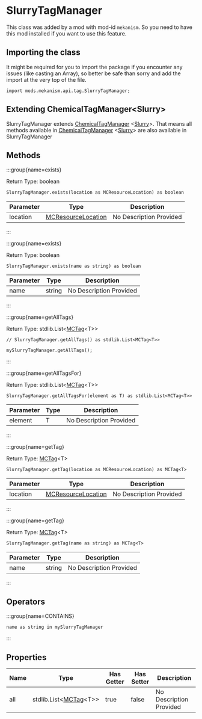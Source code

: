 # SlurryTagManager

This class was added by a mod with mod-id `mekanism`. So you need to have this mod installed if you
want to use this feature.

## Importing the class

It might be required for you to import the package if you encounter any issues (like casting an
Array), so better be safe than sorry and add the import at the very top of the file.

```zenscript
import mods.mekanism.api.tag.SlurryTagManager;
```

## Extending ChemicalTagManager&lt;Slurry&gt;

SlurryTagManager extends [ChemicalTagManager](/mods/Mekanism/api/tag/ChemicalTagManager)
&lt;[Slurry](/mods/Mekanism/api/chemical/Slurry)&gt;. That means all methods available
in [ChemicalTagManager](/mods/Mekanism/api/tag/ChemicalTagManager)
&lt;[Slurry](/mods/Mekanism/api/chemical/Slurry)&gt; are also available in SlurryTagManager

## Methods

:::group{name=exists}

Return Type: boolean

```zenscript
SlurryTagManager.exists(location as MCResourceLocation) as boolean
```

| Parameter | Type | Description |
|-----------|------|-------------|
| location | [MCResourceLocation](/vanilla/api/util/MCResourceLocation) | No Description Provided |

:::

:::group{name=exists}

Return Type: boolean

```zenscript
SlurryTagManager.exists(name as string) as boolean
```

| Parameter | Type | Description |
|-----------|------|-------------|
| name | string | No Description Provided |

:::

:::group{name=getAllTags}

Return Type: stdlib.List&lt;[MCTag](/vanilla/api/tags/MCTag)&lt;T&gt;&gt;

```zenscript
// SlurryTagManager.getAllTags() as stdlib.List<MCTag<T>>

mySlurryTagManager.getAllTags();
```

:::

:::group{name=getAllTagsFor}

Return Type: stdlib.List&lt;[MCTag](/vanilla/api/tags/MCTag)&lt;T&gt;&gt;

```zenscript
SlurryTagManager.getAllTagsFor(element as T) as stdlib.List<MCTag<T>>
```

| Parameter | Type | Description |
|-----------|------|-------------|
| element | T | No Description Provided |

:::

:::group{name=getTag}

Return Type: [MCTag](/vanilla/api/tags/MCTag)&lt;T&gt;

```zenscript
SlurryTagManager.getTag(location as MCResourceLocation) as MCTag<T>
```

| Parameter | Type | Description |
|-----------|------|-------------|
| location | [MCResourceLocation](/vanilla/api/util/MCResourceLocation) | No Description Provided |

:::

:::group{name=getTag}

Return Type: [MCTag](/vanilla/api/tags/MCTag)&lt;T&gt;

```zenscript
SlurryTagManager.getTag(name as string) as MCTag<T>
```

| Parameter | Type | Description |
|-----------|------|-------------|
| name | string | No Description Provided |

:::

## Operators

:::group{name=CONTAINS}

```zenscript
name as string in mySlurryTagManager
```

:::

## Properties

| Name | Type | Has Getter | Has Setter | Description |
|------|------|------------|------------|-------------|
| all | stdlib.List&lt;[MCTag](/vanilla/api/tags/MCTag)&lt;T&gt;&gt; | true | false | No Description Provided |

